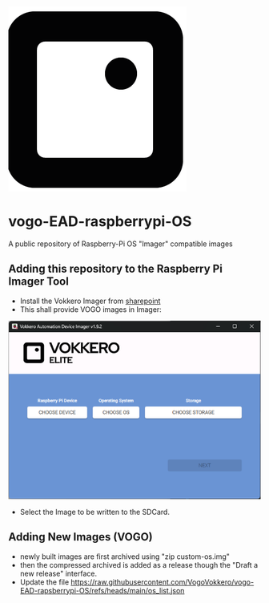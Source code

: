 ![Logo](icon.png)

# vogo-EAD-raspberrypi-OS
A public repository of Raspberry-Pi OS "Imager" compatible images

## Adding this repository to the Raspberry Pi Imager Tool

* Install the Vokkero Imager from [sharepoint](https://vogosas.sharepoint.com/:u:/r/sites/VOGO-DATA/Documents%20partages/10%20-%20R%26D/SHARED/AUDIO/Gamme%20Elite/Livraison%20Soft/8375%20-%20Elite%20Automation%20Demonstrator%20(EAD)/EAD-imager.zip?csf=1&web=1&e=EEgcCI)
* This shall provide VOGO images in Imager:

![Imager](imager.png)

* Select the Image to be written to the SDCard.


## Adding New Images (VOGO)

* newly built images are first archived using "zip custom-os.img"
* then the compressed archived is added as a release though the "Draft a new release" interface.
* Update the file https://raw.githubusercontent.com/VogoVokkero/vogo-EAD-rapsberrypi-OS/refs/heads/main/os_list.json

